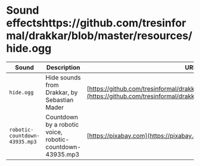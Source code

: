 # Sound effectshttps://github.com/tresinformal/drakkar/blob/master/resources/hide.ogg

<!-- markdownlint-disable MD013 --><!-- Tables cannot be split up over lines, hence will break 80 characters per line -->

| Sound                         | Description                                               | URL                                                                                                                                              |
| ----------------------------- | --------------------------------------------------------- | ------------------------------------------------------------------------------------------------------------------------------------------------ |
| `hide.ogg`                    | Hide sounds from Drakkar, by Sebastian Mader              | [https://github.com/tresinformal/drakkar/blob/master/resources/hide.ogg](https://github.com/tresinformal/drakkar/blob/master/resources/hide.ogg) |
| `robotic-countdown-43935.mp3` | Countdown by a robotic voice, robotic-countdown-43935.mp3 | [https://pixabay.com](https://pixabay.com)                                                                                                       |

<!-- markdownlint-enable MD013 -->
